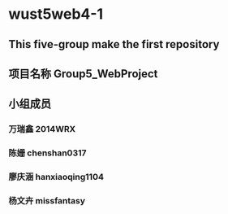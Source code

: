 ﻿# wust5web4-1
## This  five-group make  the first  repository
## 项目名称 Group5_WebProject
## 小组成员
 ### 万瑞鑫	2014WRX
 ### 陈姗	chenshan0317
 ### 廖庆涵	hanxiaoqing1104
 ### 杨文卉	missfantasy
 
 
